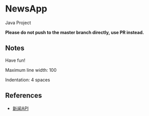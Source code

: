 # NewsApp

Java Project

**Please do not push to the master branch directly, use PR instead.**

## Notes

Have fun!

Maximum line width: 100

Indentation: 4 spaces

## References

* [新闻API](http://docs.sai6.apiary.io/#reference)
